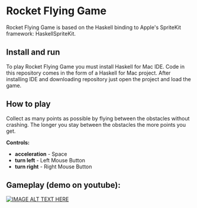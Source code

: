 # Rocket Flying Game

Rocket Flying Game is based on the Haskell binding to Apple's SpriteKit framework: HaskellSpriteKit.

## Install and run
To play Rocket Flying Game you must install Haskell for Mac IDE. Code in this repository comes in the form of a Haskell for Mac project. After installing IDE and downloading repository just open the project and load the game.

## How to play

Collect as many points as possible by flying between the obstacles without crashing. The longer you stay between the obstacles the more points you get.

**Controls:**
- **acceleration** - Space
- **turn left** - Left Mouse Button
- **turn right** - Right Mouse Button

## Gameplay (demo on youtube):

[![IMAGE ALT TEXT HERE](https://img.youtube.com/vi/IC88DH6Gb_c/0.jpg)](https://www.youtube.com/watch?v=IC88DH6Gb_c)
